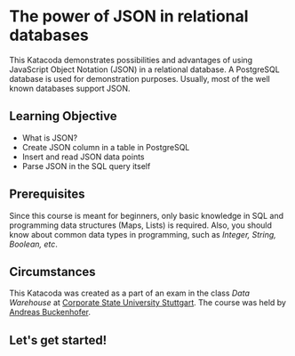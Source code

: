 # The power of JSON in relational databases

This Katacoda demonstrates possibilities and advantages of using JavaScript Object Notation (JSON) in a relational
database. A PostgreSQL database is used for demonstration purposes. Usually, most of the well known databases support
JSON.

## Learning Objective

- What is JSON?
- Create JSON column in a table in PostgreSQL
- Insert and read JSON data points
- Parse JSON in the SQL query itself

## Prerequisites

Since this course is meant for beginners, only basic knowledge in SQL and programming data structures (Maps, Lists) is
required. Also, you should know about common data types in programming, such as _Integer, String, Boolean, etc_.

## Circumstances

This Katacoda was created as a part of an exam in the class _Data Warehouse_
at [Corporate State University Stuttgart](https://www.dhbw-stuttgart.de/en/). The course was held
by [Andreas Buckenhofer](https://www.katacoda.com/buckenhofer).

## Let's get started!